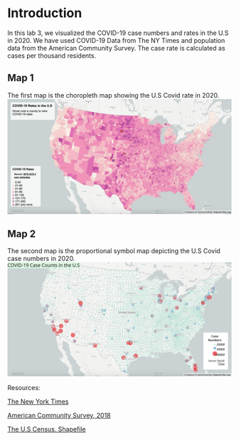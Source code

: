 # Introduction
In this lab 3, we visualized the COVID-19 case numbers and rates in the U.S in 2020.
We have used COVID-19 Data from The NY Times and population data from the American Community Survey. The case rate is calculated as cases per thousand residents.
## Map 1
The first map is the choropleth map showing the U.S Covid rate in 2020.
![Map_1](https://github.com/enkhsd/covid-19-cases/blob/main/img/Map1.png)

## Map 2
The second map is the proportional symbol map depicting the U.S Covid case numbers in 2020.
![Map_2](https://github.com/enkhsd/covid-19-cases/blob/main/img/Map2.png)




Resources: 

<a href="https://github.com/nytimes/covid-19-data/blob/43d32dde2f87bd4dafbb7d23f5d9e878124018b8/live/us-counties.csv">The New York Times</a>

<a href="https://data.census.gov/cedsci/table?g=0100000US.050000&d=ACS%205-Year%20Estimates%20Data%20Profiles&tid=ACSDP5Y2018.DP05&hidePreview=true">American Community Survey, 2018</a>

<a href="https://www.census.gov/geographies/mapping-files/time-series/geo/carto-boundary-file.html">The U.S Census, Shapefile</a>